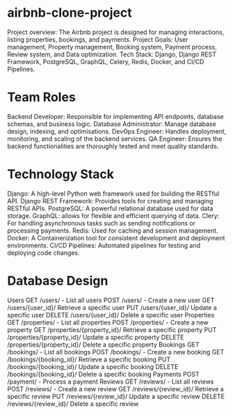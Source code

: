 # airbnb-clone-project
Project overview: The Airbnb project is designed for managing interactions, listing properties, bookings, and payments. Project Goals: User management, Property management, Booking system, Payment process, Review system, and Data optimization. Tech Stack: Django, Django REST Framework, PostgreSQL, GraphQL, Celery, Redis, Docker, and CI/CD Pipelines.


# Team Roles
Backend Developer: Responsible for implementing API endpoints, database schemas, and business logic.
Database Administrator: Manage database design, indexing, and optimisations.
DevOps Engineer: Handles deployment, monitoring, and scaling of the backend services.
QA Engineer: Ensures the backend functionalities are thoroughly tested and meet quality standards.


# Technology Stack
Django: A high-level Python web framework used for building the RESTful API.
Django REST Framework: Provides tools for creating and managing RESTful APIs.
PostgreSQL: A powerful relational database used for data storage.
GraphQL: allows for flexible and efficient querying of data.
Clery: For handling asynchronous tasks such as sending notifications or processing payments.
Redis: Used for caching and session management.
Docker: A Containerization tool for consistent development and deployment environments.
CI/CD Pipelines: Automated pipelines for testing and deploying code changes.


# Database Design
Users
  GET /users/ - List all users
  POST /users/ - Create a new user
  GET /users/{user_id}/ Retrieve a specific user
  PUT /users/{user_id}/ Update a specific user
  DELETE /users/{user_id}/ Delete a specific user
Properties
  GET /properties/ - List all properties
  POST /properties/ - Create a new property
  GET /properties/{property_id}/ Retrieve a specific property
  PUT /properties/{property_id}/ Update a specific property
  DELETE /properties/{property_id}/ Delete a specific property
Bookings
  GET /bookings/ - List all bookings
  POST /bookings/ - Create a new booking
  GET /bookings/{booking_id}/ Retrieve a specific booking
  PUT /bookings/{booking_id}/ Update a specific booking
  DELETE /bookings/{booking_id}/ Delete a specific booking
Payments
  POST /payment/ - Process a payment
Reviews
  GET /reviews/ - List all reviews
  POST /reviews/ - Create a new review
  GET /reviews/{review_id}/ Retrieve a specific review
  PUT /reviews/{review_id}/ Update a specific review
  DELETE /reviews/{review_id}/ Delete a specific review
  
